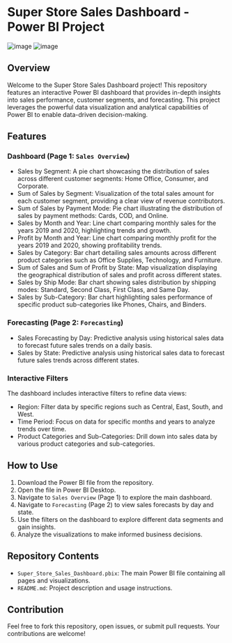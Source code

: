# Super Store Sales Dashboard - Power BI Project

![image](https://github.com/user-attachments/assets/eadbacac-6257-4676-973c-a055e5a03ffa)
![image](https://github.com/user-attachments/assets/00d90161-3869-4b44-99b3-6421deb59869)


## Overview

Welcome to the Super Store Sales Dashboard project! This repository features an interactive Power BI dashboard that provides in-depth insights into sales performance, customer segments, and forecasting. This project leverages the powerful data visualization and analytical capabilities of Power BI to enable data-driven decision-making.

## Features

### Dashboard (Page 1: `Sales Overview`)
- Sales by Segment: A pie chart showcasing the distribution of sales across different customer segments: Home Office, Consumer, and Corporate.
- Sum of Sales by Segment: Visualization of the total sales amount for each customer segment, providing a clear view of revenue contributors.
- Sum of Sales by Payment Mode: Pie chart illustrating the distribution of sales by payment methods: Cards, COD, and Online.
- Sales by Month and Year: Line chart comparing monthly sales for the years 2019 and 2020, highlighting trends and growth.
- Profit by Month and Year: Line chart comparing monthly profit for the years 2019 and 2020, showing profitability trends.
- Sales by Category: Bar chart detailing sales amounts across different product categories such as Office Supplies, Technology, and Furniture.
- Sum of Sales and Sum of Profit by State: Map visualization displaying the geographical distribution of sales and profit across different states.
- Sales by Ship Mode: Bar chart showing sales distribution by shipping modes: Standard, Second Class, First Class, and Same Day.
- Sales by Sub-Category: Bar chart highlighting sales performance of specific product sub-categories like Phones, Chairs, and Binders.

### Forecasting (Page 2: `Forecasting`)
- Sales Forecasting by Day: Predictive analysis using historical sales data to forecast future sales trends on a daily basis.
- Sales by State: Predictive analysis using historical sales data to forecast future sales trends across different states.

### Interactive Filters
The dashboard includes interactive filters to refine data views:
- Region: Filter data by specific regions such as Central, East, South, and West.
- Time Period: Focus on data for specific months and years to analyze trends over time.
- Product Categories and Sub-Categories: Drill down into sales data by various product categories and sub-categories.

## How to Use

1. Download the Power BI file from the repository.
2. Open the file in Power BI Desktop.
3. Navigate to `Sales Overview` (Page 1) to explore the main dashboard.
4. Navigate to `Forecasting` (Page 2) to view sales forecasts by day and state.
5. Use the filters on the dashboard to explore different data segments and gain insights.
6. Analyze the visualizations to make informed business decisions.

## Repository Contents

- `Super_Store_Sales_Dashboard.pbix`: The main Power BI file containing all pages and visualizations.
- `README.md`: Project description and usage instructions.

## Contribution

Feel free to fork this repository, open issues, or submit pull requests. Your contributions are welcome!

